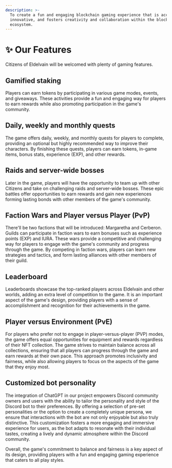 ```yaml
---
description: >-
  To create a fun and engaging blockchain gaming experience that is accessible,
  innovative, and fosters creativity and collaboration within the blockchain
  ecosystem.
---
```


# ✨ Our Features

Citizens of Eldelvain will be welcomed with plenty of gaming features.

## Gamified staking

Players can earn tokens by participating in various game modes, events, and giveaways. These activities provide a fun and engaging way for players to earn rewards while also promoting participation in the game's community.

## Daily, weekly and monthly quests&#x20;

The game offers daily, weekly, and monthly quests for players to complete, providing an optional but highly recommended way to improve their characters. By finishing these quests, players can earn tokens, in-game items, bonus stats, experience (EXP), and other rewards.

## Raids and server-wide bosses

Later in the game, players will have the opportunity to team up with other Citizens and take on challenging raids and server-wide bosses. These epic battles offer opportunities to earn rewards and gain new experiences forming lasting bonds with other members of the game's community.

## Faction Wars and Player versus Player (PvP)

There'll be two factions that will be introduced: Margaretha and Cerberon. Guilds can participate in faction wars to earn bonuses such as experience points (EXP) and IURA. These wars provide a competitive and challenging way for players to engage with the game's community and progress through the game. By competing in faction wars, players can learn new strategies and tactics, and form lasting alliances with other members of their guild.

## Leaderboard

Leaderboards showcase the top-ranked players across Eldelvain and other worlds, adding an extra level of competition to the game. It is an important aspect of the game's design, providing players with a sense of accomplishment and recognition for their achievements in the game.

## Player versus Environment (PvE)

For players who prefer not to engage in player-versus-player (PVP) modes, the game offers equal opportunities for equipment and rewards regardless of their NFT collection. The game strives to maintain balance across all collections, ensuring that all players can progress through the game and earn rewards at their own pace. This approach promotes inclusivity and fairness, while also allowing players to focus on the aspects of the game that they enjoy most.

## Customized bot personality

The integration of ChatGPT in our project empowers Discord community owners and users with the ability to tailor the personality and style of the Discord bot to their preferences. By offering a selection of pre-set personalities or the option to create a completely unique persona, we ensure that interactions with the bot are not only enjoyable but also truly distinctive. This customization fosters a more engaging and immersive experience for users, as the bot adapts to resonate with their individual tastes, creating a lively and dynamic atmosphere within the Discord community.

Overall, the game's commitment to balance and fairness is a key aspect of its design, providing players with a fun and engaging gaming experience that caters to all play styles.
